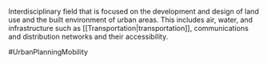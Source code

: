 Interdisciplinary field that is focused on the development and design of land use and the built environment of urban areas. This includes air, water, and infrastructure such as [[Transportation|transportation]], communications and distribution networks and their accessibility.

#UrbanPlanningMobility


